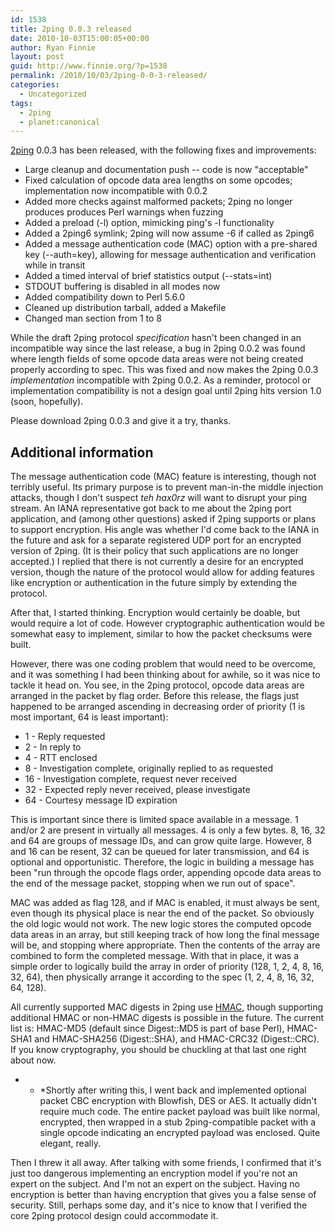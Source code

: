 ```yaml
---
id: 1538
title: 2ping 0.0.3 released
date: 2010-10-03T15:00:05+00:00
author: Ryan Finnie
layout: post
guid: http://www.finnie.org/?p=1538
permalink: /2010/10/03/2ping-0-0-3-released/
categories:
  - Uncategorized
tags:
  - 2ping
  - planet:canonical
---
```

[2ping](http://www.finnie.org/software/2ping/) 0.0.3 has been released, with the following fixes and improvements:

  * Large cleanup and documentation push -- code is now "acceptable"
  * Fixed calculation of opcode data area lengths on some opcodes; implementation now incompatible with 0.0.2
  * Added more checks against malformed packets; 2ping no longer produces produces Perl warnings when fuzzing
  * Added a preload (-l) option, mimicking ping's -l functionality
  * Added a 2ping6 symlink; 2ping will now assume -6 if called as 2ping6
  * Added a message authentication code (MAC) option with a pre-shared key (--auth=key), allowing for message authentication and verification while in transit
  * Added a timed interval of brief statistics output (--stats=int)
  * STDOUT buffering is disabled in all modes now
  * Added compatibility down to Perl 5.6.0
  * Cleaned up distribution tarball, added a Makefile
  * Changed man section from 1 to 8

While the draft 2ping protocol _specification_ hasn't been changed in an incompatible way since the last release, a bug in 2ping 0.0.2 was found where length fields of some opcode data areas were not being created properly according to spec. This was fixed and now makes the 2ping 0.0.3 _implementation_ incompatible with 2ping 0.0.2. As a reminder, protocol or implementation compatibility is not a design goal until 2ping hits version 1.0 (soon, hopefully).

Please download 2ping 0.0.3 and give it a try, thanks.

## Additional information

The message authentication code (MAC) feature is interesting, though not terribly useful. Its primary purpose is to prevent man-in-the middle injection attacks, though I don't suspect _teh hax0rz_ will want to disrupt your ping stream. An IANA representative got back to me about the 2ping port application, and (among other questions) asked if 2ping supports or plans to support encryption. His angle was whether I'd come back to the IANA in the future and ask for a separate registered UDP port for an encrypted version of 2ping. (It is their policy that such applications are no longer accepted.) I replied that there is not currently a desire for an encrypted version, though the nature of the protocol would allow for adding features like encryption or authentication in the future simply by extending the protocol.

After that, I started thinking. Encryption would certainly be doable, but would require a lot of code. However cryptographic authentication would be somewhat easy to implement, similar to how the packet checksums were built.

However, there was one coding problem that would need to be overcome, and it was something I had been thinking about for awhile, so it was nice to tackle it head on. You see, in the 2ping protocol, opcode data areas are arranged in the packet by flag order. Before this release, the flags just happened to be arranged ascending in decreasing order of priority (1 is most important, 64 is least important):

  * 1 - Reply requested
  * 2 - In reply to
  * 4 - RTT enclosed
  * 8 - Investigation complete, originally replied to as requested
  * 16 - Investigation complete, request never received
  * 32 - Expected reply never received, please investigate
  * 64 - Courtesy message ID expiration

This is important since there is limited space available in a message. 1 and/or 2 are present in virtually all messages. 4 is only a few bytes. 8, 16, 32 and 64 are groups of message IDs, and can grow quite large. However, 8 and 16 can be resent, 32 can be queued for later transmission, and 64 is optional and opportunistic. Therefore, the logic in building a message has been "run through the opcode flags order, appending opcode data areas to the end of the message packet, stopping when we run out of space".

MAC was added as flag 128, and if MAC is enabled, it must always be sent, even though its physical place is near the end of the packet. So obviously the old logic would not work. The new logic stores the computed opcode data areas in an array, but still keeping track of how long the final message will be, and stopping where appropriate. Then the contents of the array are combined to form the completed message. With that in place, it was a simple order to logically build the array in order of priority (128, 1, 2, 4, 8, 16, 32, 64), then physically arrange it according to the spec (1, 2, 4, 8, 16, 32, 64, 128).

All currently supported MAC digests in 2ping use [HMAC](http://en.wikipedia.org/wiki/HMAC), though supporting additional HMAC or non-HMAC digests is possible in the future. The current list is: HMAC-MD5 (default since Digest::MD5 is part of base Perl), HMAC-SHA1 and HMAC-SHA256 (Digest::SHA), and HMAC-CRC32 (Digest::CRC). If you know cryptography, you should be chuckling at that last one right about now.

* * *Shortly after writing this, I went back and implemented optional packet CBC encryption with Blowfish, DES or AES. It actually didn't require much code. The entire packet payload was built like normal, encrypted, then wrapped in a stub 2ping-compatible packet with a single opcode indicating an encrypted payload was enclosed. Quite elegant, really.</p> 

Then I threw it all away. After talking with some friends, I confirmed that it's just too dangerous implementing an encryption model if you're not an expert on the subject. And I'm not an expert on the subject. Having no encryption is better than having encryption that gives you a false sense of security. Still, perhaps some day, and it's nice to know that I verified the core 2ping protocol design could accommodate it.